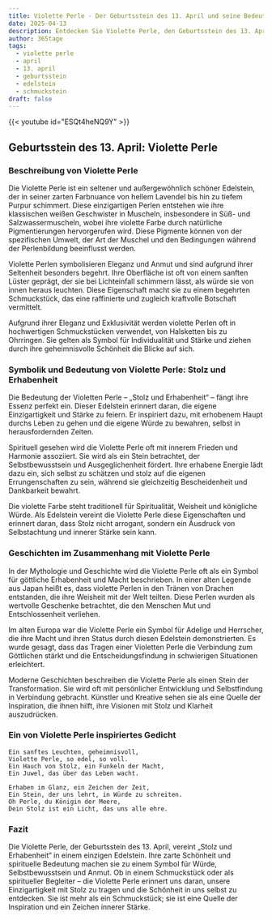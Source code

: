 ```yaml
---
title: Violette Perle - Der Geburtsstein des 13. April und seine Bedeutung
date: 2025-04-13
description: Entdecken Sie Violette Perle, den Geburtsstein des 13. April, der Stolz und Erhabenheit symbolisiert. Seine Symbolik und Geschichte werden Sie inspirieren.
author: 365tage
tags:
  - violette perle
  - april
  - 13. april
  - geburtsstein
  - edelstein
  - schmuckstein
draft: false
---
```


{{< youtube id="ESQt4heNQ9Y" >}}

## Geburtsstein des 13. April: Violette Perle

### Beschreibung von Violette Perle

Die Violette Perle ist ein seltener und außergewöhnlich schöner Edelstein, der in seiner zarten Farbnuance von hellem Lavendel bis hin zu tiefem Purpur schimmert. Diese einzigartigen Perlen entstehen wie ihre klassischen weißen Geschwister in Muscheln, insbesondere in Süß- und Salzwassermuscheln, wobei ihre violette Farbe durch natürliche Pigmentierungen hervorgerufen wird. Diese Pigmente können von der spezifischen Umwelt, der Art der Muschel und den Bedingungen während der Perlenbildung beeinflusst werden.

Violette Perlen symbolisieren Eleganz und Anmut und sind aufgrund ihrer Seltenheit besonders begehrt. Ihre Oberfläche ist oft von einem sanften Lüster geprägt, der sie bei Lichteinfall schimmern lässt, als würde sie von innen heraus leuchten. Diese Eigenschaft macht sie zu einem begehrten Schmuckstück, das eine raffinierte und zugleich kraftvolle Botschaft vermittelt.

Aufgrund ihrer Eleganz und Exklusivität werden violette Perlen oft in hochwertigen Schmuckstücken verwendet, von Halsketten bis zu Ohrringen. Sie gelten als Symbol für Individualität und Stärke und ziehen durch ihre geheimnisvolle Schönheit die Blicke auf sich.

### Symbolik und Bedeutung von Violette Perle: Stolz und Erhabenheit

Die Bedeutung der Violetten Perle – „Stolz und Erhabenheit“ – fängt ihre Essenz perfekt ein. Dieser Edelstein erinnert daran, die eigene Einzigartigkeit und Stärke zu feiern. Er inspiriert dazu, mit erhobenem Haupt durchs Leben zu gehen und die eigene Würde zu bewahren, selbst in herausfordernden Zeiten.

Spirituell gesehen wird die Violette Perle oft mit innerem Frieden und Harmonie assoziiert. Sie wird als ein Stein betrachtet, der Selbstbewusstsein und Ausgeglichenheit fördert. Ihre erhabene Energie lädt dazu ein, sich selbst zu schätzen und stolz auf die eigenen Errungenschaften zu sein, während sie gleichzeitig Bescheidenheit und Dankbarkeit bewahrt.

Die violette Farbe steht traditionell für Spiritualität, Weisheit und königliche Würde. Als Edelstein vereint die Violette Perle diese Eigenschaften und erinnert daran, dass Stolz nicht arrogant, sondern ein Ausdruck von Selbstachtung und innerer Stärke sein kann.

### Geschichten im Zusammenhang mit Violette Perle

In der Mythologie und Geschichte wird die Violette Perle oft als ein Symbol für göttliche Erhabenheit und Macht beschrieben. In einer alten Legende aus Japan heißt es, dass violette Perlen in den Tränen von Drachen entstanden, die ihre Weisheit mit der Welt teilten. Diese Perlen wurden als wertvolle Geschenke betrachtet, die den Menschen Mut und Entschlossenheit verliehen.

Im alten Europa war die Violette Perle ein Symbol für Adelige und Herrscher, die ihre Macht und ihren Status durch diesen Edelstein demonstrierten. Es wurde gesagt, dass das Tragen einer Violetten Perle die Verbindung zum Göttlichen stärkt und die Entscheidungsfindung in schwierigen Situationen erleichtert.

Moderne Geschichten beschreiben die Violette Perle als einen Stein der Transformation. Sie wird oft mit persönlicher Entwicklung und Selbstfindung in Verbindung gebracht. Künstler und Kreative sehen sie als eine Quelle der Inspiration, die ihnen hilft, ihre Visionen mit Stolz und Klarheit auszudrücken.

### Ein von Violette Perle inspiriertes Gedicht

```
Ein sanftes Leuchten, geheimnisvoll,  
Violette Perle, so edel, so voll.  
Ein Hauch von Stolz, ein Funkeln der Macht,  
Ein Juwel, das über das Leben wacht.  

Erhaben im Glanz, ein Zeichen der Zeit,  
Ein Stein, der uns lehrt, in Würde zu schreiten.  
Oh Perle, du Königin der Meere,  
Dein Stolz ist ein Licht, das uns alle ehre.  
```

### Fazit

Die Violette Perle, der Geburtsstein des 13. April, vereint „Stolz und Erhabenheit“ in einem einzigen Edelstein. Ihre zarte Schönheit und spirituelle Bedeutung machen sie zu einem Symbol für Würde, Selbstbewusstsein und Anmut. Ob in einem Schmuckstück oder als spiritueller Begleiter – die Violette Perle erinnert uns daran, unsere Einzigartigkeit mit Stolz zu tragen und die Schönheit in uns selbst zu entdecken. Sie ist mehr als ein Schmuckstück; sie ist eine Quelle der Inspiration und ein Zeichen innerer Stärke.